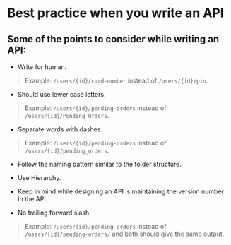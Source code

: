 # Best practice when you write an API

## Some of the points to consider while writing an API:

  - Write for human.
  > Example: ```/users/{id}/card-number``` instead of ```/users/{id}/pin```.

  - Should use lower case letters.
  > Example: ```/users/{id}/pending-orders``` instead of ```/users/{id}/Pending_Orders```.

  - Separate words with dashes.
  > Example: ```/users/{id}/pending-orders``` instead of ```/users/{id}/pending_orders```.

  - Follow the naming pattern similar to the folder structure.

  - Use Hierarchy.

  - Keep in mind while designing an API is maintaining the version number in the API.
  
  - No trailing forward slash.
  > Example: ```/users/{id}/pending-orders``` instead of ```/users/{id}/pending-orders/``` and both should give the same output.
